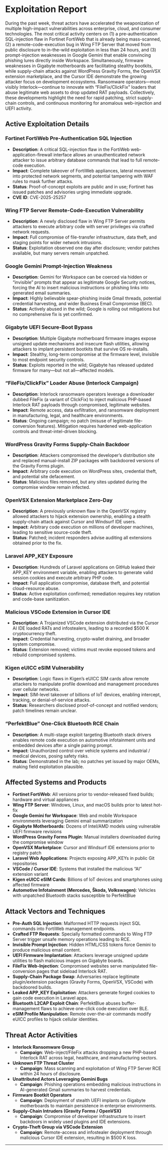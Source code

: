 # Exploitation Report

During the past week, threat actors have accelerated the weaponization of multiple high-impact vulnerabilities across enterprise, cloud, and consumer technologies. The most critical activity centers on (1) a pre-authentication SQL-injection flaw in Fortinet FortiWeb that is already being mass-scanned, (2) a remote-code-execution bug in Wing FTP Server that moved from public disclosure to in-the-wild exploitation in less than 24 hours, and (3) prompt-injection weaknesses in Google Gemini that enable convincing phishing lures directly inside Workspace. Simultaneously, firmware weaknesses in Gigabyte motherboards are facilitating stealthy bootkits, while supply-chain attacks against WordPress Gravity Forms, the OpenVSX extension marketplace, and the Cursor IDE demonstrate the growing attacker focus on development ecosystems. Ransomware operators—most visibly Interlock—continue to innovate with “FileFix/ClickFix” loaders that abuse legitimate web assets to drop updated RAT payloads. Collectively, these developments highlight the need for rapid patching, strict supply-chain controls, and continuous monitoring for anomalous web-injection and UEFI activity.

## Active Exploitation Details

### Fortinet FortiWeb Pre-Authentication SQL Injection
- **Description**: A critical SQL-injection flaw in the FortiWeb web-application-firewall interface allows an unauthenticated network attacker to issue arbitrary database commands that lead to full remote-code execution.
- **Impact**: Complete takeover of FortiWeb appliances, lateral movement into protected network segments, and potential tampering with WAF rules to mask further attacks.
- **Status**: Proof-of-concept exploits are public and in use; Fortinet has issued patches and advisories urging immediate upgrade.
- **CVE ID**: CVE-2025-25257

### Wing FTP Server Remote-Code-Execution Vulnerability
- **Description**: A newly disclosed flaw in Wing FTP Server permits attackers to execute arbitrary code with server privileges via crafted network requests.
- **Impact**: Full compromise of file-transfer infrastructure, data theft, and staging points for wider network intrusions.
- **Status**: Exploitation observed one day after disclosure; vendor patches available, but many servers remain unpatched.

### Google Gemini Prompt-Injection Weakness
- **Description**: Gemini for Workspace can be coerced via hidden or “invisible” prompts that appear as legitimate Google Security notices, forcing the AI to insert malicious instructions or phishing links into generated email summaries.
- **Impact**: Highly believable spear-phishing inside Gmail threads, potential credential harvesting, and wider Business Email Compromise (BEC).
- **Status**: Actively abused in the wild; Google is rolling out mitigations but no comprehensive fix is yet confirmed.

### Gigabyte UEFI Secure-Boot Bypass
- **Description**: Multiple Gigabyte motherboard firmware images expose unsigned update mechanisms and insecure flash utilities, allowing attackers to implant persistent bootkits that survive OS re-installs.
- **Impact**: Stealthy, long-term compromise at the firmware level, invisible to most endpoint security controls.
- **Status**: Exploits reported in the wild; Gigabyte has released updated firmware for many—but not all—affected models.

### “FileFix/ClickFix” Loader Abuse (Interlock Campaign)
- **Description**: Interlock ransomware operators leverage a downloader dubbed FileFix (a variant of ClickFix) to inject malicious PHP-based Interlock RAT payloads through compromised, legitimate websites.
- **Impact**: Remote access, data exfiltration, and ransomware deployment in manufacturing, legal, and healthcare environments.
- **Status**: Ongoing campaign; no patch (misuse of legitimate file-conversion features). Mitigation requires hardened web-application controls and threat-intel-driven blocking.

### WordPress Gravity Forms Supply-Chain Backdoor
- **Description**: Attackers compromised the developer’s distribution site and replaced manual-install ZIP packages with backdoored versions of the Gravity Forms plugin.
- **Impact**: Arbitrary code execution on WordPress sites, credential theft, and potential site defacement.
- **Status**: Malicious files removed, but any sites updated during the compromise window remain infected.

### OpenVSX Extension Marketplace Zero-Day
- **Description**: A previously unknown flaw in the OpenVSX registry allowed attackers to hijack extension ownership, enabling a stealth supply-chain attack against Cursor and Windsurf IDE users.
- **Impact**: Arbitrary code execution on millions of developer machines, leading to sensitive source-code theft.
- **Status**: Patched; incident responders advise auditing all extensions obtained prior to the fix.

### Laravel APP_KEY Exposure
- **Description**: Hundreds of Laravel applications on GitHub leaked their APP_KEY environment variable, enabling attackers to generate valid session cookies and execute arbitrary PHP code.
- **Impact**: Full application compromise, database theft, and potential cloud-resource abuse.
- **Status**: Active exploitation confirmed; remediation requires key rotation and code-base sanitization.

### Malicious VSCode Extension in Cursor IDE
- **Description**: A Trojanized VSCode extension distributed via the Cursor AI IDE loaded RATs and infostealers, leading to a recorded $500 K cryptocurrency theft.
- **Impact**: Credential harvesting, crypto-wallet draining, and broader system compromise.
- **Status**: Extension removed; victims must revoke exposed tokens and rebuild compromised systems.

### Kigen eUICC eSIM Vulnerability
- **Description**: Logic flaws in Kigen’s eUICC SIM cards allow remote attackers to manipulate profile download and management procedures over cellular networks.
- **Impact**: SIM-level takeover of billions of IoT devices, enabling intercept, tracking, or denial-of-service attacks.
- **Status**: Researchers disclosed proof-of-concept and notified vendors; patch timelines remain unclear.

### “PerfektBlue” One-Click Bluetooth RCE Chain
- **Description**: A multi-stage exploit targeting Bluetooth stack drivers enables remote code execution on automotive infotainment units and embedded devices after a single pairing prompt.
- **Impact**: Unauthorized control over vehicle systems and industrial / medical devices, posing safety risks.
- **Status**: Demonstrated in the lab; no patches yet issued by major OEMs, making field exploitation plausible.

## Affected Systems and Products

- **Fortinet FortiWeb**: All versions prior to vendor-released fixed builds; hardware and virtual appliances  
- **Wing FTP Server**: Windows, Linux, and macOS builds prior to latest hot-fix  
- **Google Gemini for Workspace**: Web and mobile Workspace environments leveraging Gemini email summarization  
- **Gigabyte Motherboards**: Dozens of Intel/AMD models using vulnerable UEFI firmware revisions  
- **WordPress Gravity Forms Plugin**: Manual installers downloaded during the compromise window  
- **OpenVSX Marketplace**: Cursor and Windsurf IDE extensions prior to registry patch  
- **Laravel Web Applications**: Projects exposing APP_KEYs in public Git repositories  
- **VSCode / Cursor IDE**: Systems that installed the malicious “AI” extension variant  
- **Kigen eUICC eSIM Cards**: Billions of IoT devices and smartphones using affected firmware  
- **Automotive Infotainment (Mercedes, Škoda, Volkswagen)**: Vehicles with unpatched Bluetooth stacks susceptible to PerfektBlue  

## Attack Vectors and Techniques

- **Pre-Auth SQL Injection**: Malformed HTTP requests inject SQL commands into FortiWeb management endpoints.  
- **Crafted FTP Requests**: Specially formatted commands to Wing FTP Server trigger unsafe memory operations leading to RCE.  
- **Invisible Prompt Injection**: Hidden HTML/CSS tokens force Gemini to produce malicious email content.  
- **UEFI Firmware Implantation**: Attackers leverage unsigned update utilities to flash malicious images on Gigabyte boards.  
- **FileFix Web-Injection**: Compromised websites serve manipulated file-conversion pages that sideload Interlock RAT.  
- **Supply-Chain Package Swap**: Adversaries replace legitimate plugin/extension packages (Gravity Forms, OpenVSX, VSCode) with backdoored builds.  
- **Leaked APP_KEY Exploitation**: Attackers generate forged cookies to gain code execution in Laravel apps.  
- **Bluetooth L2CAP Exploit Chain**: PerfektBlue abuses buffer-management flaws to achieve one-click code execution over BLE.  
- **eSIM Profile Manipulation**: Remote over-the-air commands modify eUICC profiles to hijack cellular identities.  

## Threat Actor Activities

- **Interlock Ransomware Group**  
  - **Campaign**: Web-inject/FileFix attacks dropping a new PHP-based Interlock RAT across legal, healthcare, and manufacturing sectors.  
- **Unknown FTP Threat Cluster**  
  - **Campaign**: Mass scanning and exploitation of Wing FTP Server RCE within 24 hours of disclosure.  
- **Unattributed Actors Leveraging Gemini Bugs**  
  - **Campaign**: Phishing operations embedding malicious instructions in AI-generated Gmail summaries to harvest credentials.  
- **Firmware Bootkit Operators**  
  - **Campaign**: Deployment of stealth UEFI implants on Gigabyte motherboards to maintain persistence in enterprise environments.  
- **Supply-Chain Intruders (Gravity Forms / OpenVSX)**  
  - **Campaign**: Compromise of developer infrastructure to insert backdoors in widely used plugins and IDE extensions.  
- **Crypto-Theft Group via VSCode Extension**  
  - **Campaign**: Remote-access and infostealer deployment through malicious Cursor IDE extension, resulting in $500 K loss.  

---